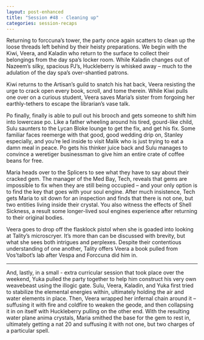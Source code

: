 ```yaml
---
layout: post-enhanced
title: "Session #48 - Cleaning up"
categories: session-recaps
---
```


Returning to forccuna’s tower, the party once again scatters to clean up the loose threads left behind by their heisty preparations. We begin with the Kiwi, Veera, and Kaladin who return to the surface to collect their belongings from the day spa’s locker room. While Kaladin changes out of Nazeem’s silky, spacious PJ’s, Huckleberry is whisked away – much to the adulation of the day spa’s over-shantied patrons.

Kiwi returns to the Artisan’s guild to snatch his hat back, Veera resisting the urge to crack open every book, scroll, and tome therein. While Kiwi pulls one over on a curious student, Veera saves Maria’s sister from forgoing her earthly-tethers to escape the librarian’s vase talk.

Po finally, finally is able to pull out his brooch and gets someone to shift him into lowercase po. Like a father wheeling around his tired, gourd-like child, Sulu saunters to the Lycan Bloke lounge to get the fix, and get his fix. Some familiar faces reemerge with that good, good wedding drip on, Stanley especially, and you’re led inside to visit Malik who is just trying to eat a damn meal in peace. Po gets his thinker juice back and Sulu manages to convince a weretiger businessman to give him an entire crate of coffee beans for free.

Maria heads over to the Splicers to see what they have to say about their cracked gem. The manager of the Med Bay, Tech, reveals that gems are impossible to fix when they are still being occupied – and your only option is to find the key that goes with your soul engine. After much insistence, Tech gets Maria to sit down for an inspection and finds that there is not one, but two entities living inside their crystal. You also witness the effects of Shell Sickness, a result some longer-lived soul engines experience after returning to their original bodies.

Veera goes to drop off the flasklock pistol when she is goaded into looking at Tality’s microscryer. It’s more than can be discussed with brevity, but what she sees both intrigues and perplexes. Despite their contentious understanding of one another, Tality offers Veera a book pulled from Vos’talbot’s lab after Vespa and Forccuna did him in.

---

And, lastly, in a small - extra curricular session that took place over the weekend, Yuka pulled the party together to help him construct his very own weavebeast using the illogic gate. Sulu, Veera, Kaladin, and Yuka first tried to stabilize the elemental energies within, ultimately holding the air and water elements in place. Then, Veera wrapped her infernal chain around it – suffusing it with fire and coldfire to weaken the geode, and then collapsing it in on itself with Huckleberry pulling on the other end. With the resulting water plane anima crystals, Maria smithed the base for the gem to rest in, ultimately getting a nat 20 and suffusing it with not one, but two charges of a particular spell.
